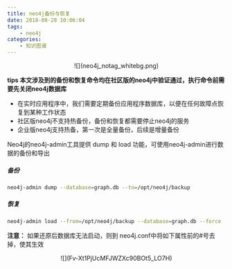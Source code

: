 ```yaml
---
title: neo4j备份与恢复
date: 2018-08-28 10:06:04
tags:
    - neo4j
categories:
    - 知识图谱
---
```

<center>![](neo4j_notag_whitebg.png)</center>

**tips 本文涉及到的备份和恢复命令均在社区版的neo4j中验证通过，执行命令前需要先关闭neo4j数据库**

* 在实时应用程序中，我们需要定期备份应用程序数据库，以便在任何故障点恢复到某种工作状态
* 社区版neo4j不支持热备份，备份和恢复都需要停止neo4j的服务
* 企业版neo4j支持热备，第一次是全量备份，后续是增量备份


Neo4j的neo4j-admin工具提供 dump 和 load 功能，可使用neo4j-admin进行数据的备份和导出

##### 备份

```bash
neo4j-admin dump --database=graph.db --to=/opt/neo4j/backup
```
##### 恢复
```bash
neo4j-admin load --from=/opt/neo4j/backup --database=graph.db --force
```

**注意：**
如果还原后数据库无法启动，则到 neo4j.conf中将如下属性前的#号去掉，使其生效
<center>![](Fv-Xt1PjUcMFJWZXc90BOt5_LO7H)</center>


